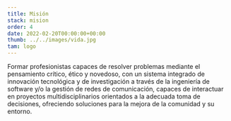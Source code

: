```yaml
---
title: Misión
stack: mision
order: 4
date: 2022-02-20T00:00:00+00:00
thumb: ../../images/vida.jpg
tam: logo
---
```

<p class="textoJustificado">
Formar profesionistas capaces de resolver problemas mediante el pensamiento crítico, ético y novedoso, con un sistema integrado
de innovación tecnológica y de investigación a través de la
ingeniería de software y/o la gestión de redes de comunicación,
capaces de interactuar en proyectos multidisciplinarios
orientados a la adecuada toma de decisiones, ofreciendo
soluciones para la mejora de la comunidad y su entorno.
</p>
